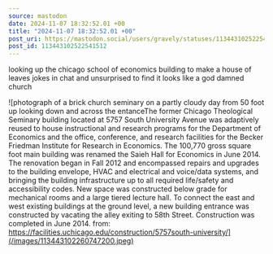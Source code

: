 ```yaml
---
source: mastodon
date: 2024-11-07 18:32:52.01 +00
title: "2024-11-07 18:32:52.01 +00"
post_uri: https://mastodon.social/users/gravely/statuses/113443102522541512
post_id: 113443102522541512
---
```

looking up the chicago school of economics building to make a house of leaves jokes in chat and unsurprised to find it looks like a god damned church


![photograph of a brick church seminary on a partly cloudy day from 50 foot up looking down and across the entanceThe former Chicago Theological Seminary building located at 5757 South University Avenue was adaptively reused to house instructional and research programs for the Department of Economics and the office, conference, and research facilities for the Becker Friedman Institute for Research in Economics. The 100,770 gross square foot main building was renamed the Saieh Hall for Economics in June 2014. The renovation began in Fall 2012 and encompassed repairs and upgrades to the building envelope, HVAC and electrical and voice/data systems, and bringing the building infrastructure up to all required life/safety and accessibility codes. New space was constructed below grade for mechanical rooms and a large tiered lecture hall. To connect the east and west existing buildings at the ground level, a new building entrance was constructed by vacating the alley exiting to 58th Street. Construction was completed in June 2014. from: https://facilities.uchicago.edu/construction/5757south-university/](/images/113443102260747200.jpeg)

